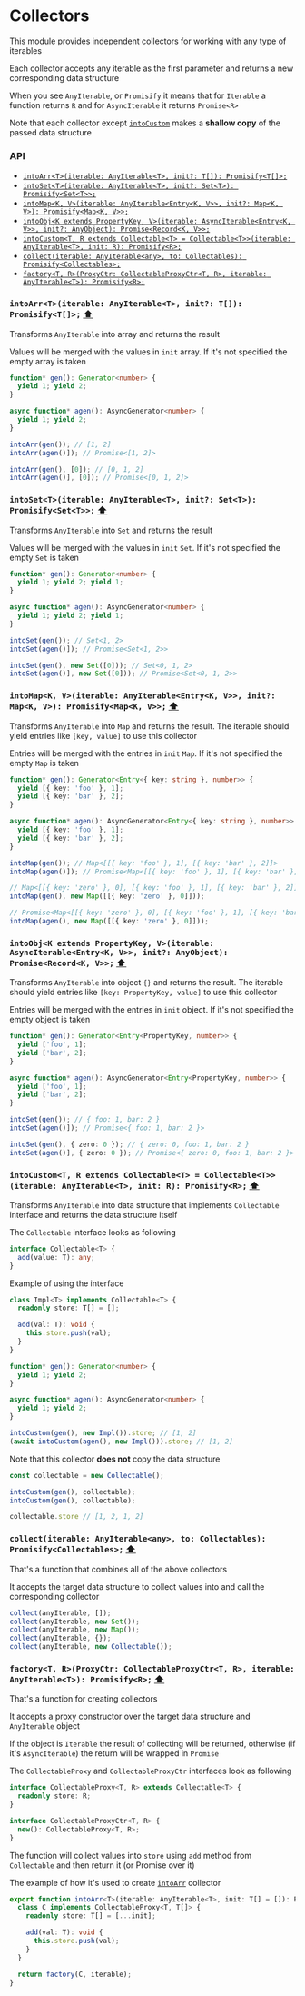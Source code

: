 # Collectors

This module provides independent collectors for working with any type of iterables

Each collector accepts any iterable as the first parameter and returns a new corresponding data structure

When you see `AnyIterable`, or `Promisify` it means that for `Iterable` a function
returns `R` and for `AsyncIterable` it returns `Promise<R>`

Note that each collector except [`intoCustom`](#intocustomt-r-extends-collectablet--collectabletiterable-anyiterablet-init-r-promisifyr) 
makes a **shallow copy** of the passed data structure

### API

- [`intoArr<T>(iterable: AnyIterable<T>, init?: T[]): Promisify<T[]>;`](#intoarrtiterable-anyiterablet-init-t-promisifyt-)
- [`intoSet<T>(iterable: AnyIterable<T>, init?: Set<T>): Promisify<Set<T>>;`](#intosettiterable-anyiterablet-init-sett-promisifysett-)
- [`intoMap<K, V>(iterable: AnyIterable<Entry<K, V>>, init?: Map<K, V>): Promisify<Map<K, V>>;`](#intomapk-viterable-anyiterableentryk-v-init-mapk-v-promisifymapk-v-)
- [`intoObj<K extends PropertyKey, V>(iterable: AsyncIterable<Entry<K, V>>, init?: AnyObject): Promise<Record<K, V>>;`](#intoobjk-extends-propertykey-viterable-asynciterableentryk-v-init-anyobject-promiserecordk-v-)
- [`intoCustom<T, R extends Collectable<T> = Collectable<T>>(iterable: AnyIterable<T>, init: R): Promisify<R>;`](#intocustomt-r-extends-collectablet--collectabletiterable-anyiterablet-init-r-promisifyr-)
- [`collect(iterable: AnyIterable<any>, to: Collectables): Promisify<Collectables>;`](#collectiterable-anyiterableany-to-collectables-promisifycollectables-)
- [`factory<T, R>(ProxyCtr: CollectableProxyCtr<T, R>, iterable: AnyIterable<T>): Promisify<R>;`](#factoryt-rproxyctr-collectableproxyctrt-r-iterable-anyiterablet-promisifyr-)

### `intoArr<T>(iterable: AnyIterable<T>, init?: T[]): Promisify<T[]>;` [⬆](#api)

Transforms `AnyIterable` into array and returns the result

Values will be merged with the values in `init` array. If it's not specified the empty array is taken

```ts
function* gen(): Generator<number> {
  yield 1; yield 2;
}

async function* agen(): AsyncGenerator<number> {
  yield 1; yield 2;
}

intoArr(gen()); // [1, 2]
intoArr(agen()]); // Promise<[1, 2]>

intoArr(gen(), [0]); // [0, 1, 2]
intoArr(agen()], [0]); // Promise<[0, 1, 2]>
```

### `intoSet<T>(iterable: AnyIterable<T>, init?: Set<T>): Promisify<Set<T>>;` [⬆](#api)

Transforms `AnyIterable` into `Set` and returns the result

Values will be merged with the values in `init` `Set`. If it's not specified the empty `Set` is taken

```ts
function* gen(): Generator<number> {
  yield 1; yield 2; yield 1;
}

async function* agen(): AsyncGenerator<number> {
  yield 1; yield 2; yield 1;
}

intoSet(gen()); // Set<1, 2>
intoSet(agen()]); // Promise<Set<1, 2>>

intoSet(gen(), new Set([0])); // Set<0, 1, 2>
intoSet(agen()], new Set([0])); // Promise<Set<0, 1, 2>>
```

### `intoMap<K, V>(iterable: AnyIterable<Entry<K, V>>, init?: Map<K, V>): Promisify<Map<K, V>>;` [⬆](#api)

Transforms `AnyIterable` into `Map` and returns the result. The iterable should yield entries like `[key, value]` to use this collector

Entries will be merged with the entries in `init` `Map`. If it's not specified the empty `Map` is taken

```ts
function* gen(): Generator<Entry<{ key: string }, number>> {
  yield [{ key: 'foo' }, 1];
  yield [{ key: 'bar' }, 2];
}

async function* agen(): AsyncGenerator<Entry<{ key: string }, number>> {
  yield [{ key: 'foo' }, 1];
  yield [{ key: 'bar' }, 2];
}

intoMap(gen()); // Map<[[{ key: 'foo' }, 1], [{ key: 'bar' }, 2]]>
intoMap(agen()]); // Promise<Map<[[{ key: 'foo' }, 1], [{ key: 'bar' }, 2]]>>

// Map<[[{ key: 'zero' }, 0], [{ key: 'foo' }, 1], [{ key: 'bar' }, 2]]>
intoMap(gen(), new Map([[{ key: 'zero' }, 0]]));

// Promise<Map<[[{ key: 'zero' }, 0], [{ key: 'foo' }, 1], [{ key: 'bar' }, 2]]>>
intoMap(agen(), new Map([[{ key: 'zero' }, 0]]));
```

### `intoObj<K extends PropertyKey, V>(iterable: AsyncIterable<Entry<K, V>>, init?: AnyObject): Promise<Record<K, V>>;` [⬆](#api)

Transforms `AnyIterable` into object `{}` and returns the result. The iterable should yield entries like `[key: PropertyKey, value]` to use this collector

Entries will be merged with the entries in `init` object. If it's not specified the empty object is taken

```ts
function* gen(): Generator<Entry<PropertyKey, number>> {
  yield ['foo', 1];
  yield ['bar', 2];
}

async function* agen(): AsyncGenerator<Entry<PropertyKey, number>> {
  yield ['foo', 1];
  yield ['bar', 2];
}

intoSet(gen()); // { foo: 1, bar: 2 }
intoSet(agen()]); // Promise<{ foo: 1, bar: 2 }>

intoSet(gen(), { zero: 0 }); // { zero: 0, foo: 1, bar: 2 } 
intoSet(agen()], { zero: 0 }); // Promise<{ zero: 0, foo: 1, bar: 2 }>
```

### `intoCustom<T, R extends Collectable<T> = Collectable<T>>(iterable: AnyIterable<T>, init: R): Promisify<R>;` [⬆](#api)

Transforms `AnyIterable` into data structure that implements `Collectable` interface
and returns the data structure itself

The `Collectable` interface looks as following

```ts
interface Collectable<T> {
  add(value: T): any;
}
```

Example of using the interface

```ts
class Impl<T> implements Collectable<T> {
  readonly store: T[] = [];

  add(val: T): void {
    this.store.push(val);
  }
}

function* gen(): Generator<number> {
  yield 1; yield 2;
}

async function* agen(): AsyncGenerator<number> {
  yield 1; yield 2;
}

intoCustom(gen(), new Impl()).store; // [1, 2]
(await intoCustom(agen(), new Impl())).store; // [1, 2]
```

Note that this collector **does not** copy the data structure

```ts
const collectable = new Collectable();

intoCustom(gen(), collectable);
intoCustom(gen(), collectable);

collectable.store // [1, 2, 1, 2]
```

### `collect(iterable: AnyIterable<any>, to: Collectables): Promisify<Collectables>;` [⬆](#api)

That's a function that combines all of the above collectors

It accepts the target data structure to collect values into and call the corresponding collector

```ts
collect(anyIterable, []);
collect(anyIterable, new Set());
collect(anyIterable, new Map());
collect(anyIterable, {});
collect(anyIterable, new Collectable());
```

### `factory<T, R>(ProxyCtr: CollectableProxyCtr<T, R>, iterable: AnyIterable<T>): Promisify<R>;` [⬆](#api)

That's a function for creating collectors

It accepts a proxy constructor over the target data structure and `AnyIterable` object

If the object is `Iterable` the result of collecting will be returned,
otherwise (if it's `AsyncIterable`) the return will be wrapped in `Promise`

The `CollectableProxy` and `CollectableProxyCtr` interfaces look as following

```ts
interface CollectableProxy<T, R> extends Collectable<T> {
  readonly store: R;
}

interface CollectableProxyCtr<T, R> {
  new(): CollectableProxy<T, R>;
}
```

The function will collect values into `store` using `add` method from `Collectable` and then return it (or Promise over it)

The example of how it's used to create [`intoArr`](#intoarrtiterable-anyiterablet-init-t-promisifyt) collector

```ts
export function intoArr<T>(iterable: AnyIterable<T>, init: T[] = []): Promisify<T[]> {
  class C implements CollectableProxy<T, T[]> {
    readonly store: T[] = [...init];

    add(val: T): void {
      this.store.push(val);
    }
  }

  return factory(C, iterable);
}
```
